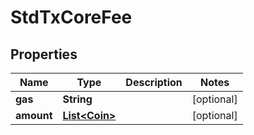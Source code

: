 
# StdTxCoreFee

## Properties
Name | Type | Description | Notes
------------ | ------------- | ------------- | -------------
**gas** | **String** |  |  [optional]
**amount** | [**List&lt;Coin&gt;**](Coin.md) |  |  [optional]



